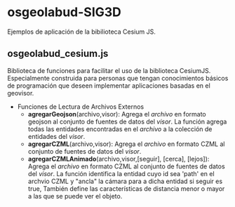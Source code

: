 # osgeolabud-SIG3D

Ejemplos de aplicación de la bibilioteca Cesium JS. 

## osgeolabud_cesium.js

Biblioteca de funciones para facilitar el uso de la biblioteca CesiumJS. Especialmente construida para personas que tengan conocimientos básicos de programación que deseen implementar aplicaciones basadas en el geovisor.


* Funciones de Lectura de Archivos Externos
	* **agregarGeojson**(archivo,visor): Agrega el _archivo_ en formato geojson al conjunto de fuentes de datos del _visor_. La función agrega todas las entidades encontradas en el _archivo_ a la colección de entidades del _visor_.
	*  **agregarCZML**(archivo,visor): Agrega el _archivo_ en formato CZML al conjunto de fuentes de datos del _visor_. 
	*  **agregarCZMLAnimado**(archivo,visor,[seguir], [cerca], [lejos]): Agrega el _archivo_ en formato CZML al conjunto de fuentes de datos del _visor_. La función identifica la entidad cuyo id sea 'path' en el archvio CZML y "ancla" la cámara para a dicha entidad si seguir es true, También define las características de distancia menor o mayor a las que se puede ver el objeto.
	


